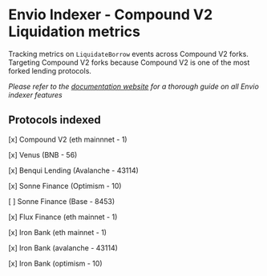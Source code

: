 # Envio Indexer - Compound V2 Liquidation metrics

Tracking metrics on `LiquidateBorrow` events across Compound V2 forks.
Targeting Compound V2 forks because Compound V2 is one of the most forked lending protocols.

*Please refer to the [documentation website](https://docs.envio.dev) for a thorough guide on all Envio indexer features*

## Protocols indexed
[x] Compound V2 (eth mainnnet - 1)

[x] Venus (BNB - 56)

[x] Benqui Lending (Avalanche - 43114)

[x] Sonne Finance (Optimism - 10)

[ ] Sonne Finance (Base - 8453) 

[x] Flux Finance (eth mainnet - 1)

[x] Iron Bank (eth mainnet - 1)

[x] Iron Bank (avalanche - 43114)

[x] Iron Bank (optimism - 10)
